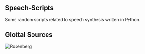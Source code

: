 ## Speech-Scripts
Some random scripts related to speech synthesis written in Python.

## Glottal Sources

![Rosenberg](https://raw.github.com/jareddrayton/Speech-Scripts/tree/master/images/rosenberg.png)

